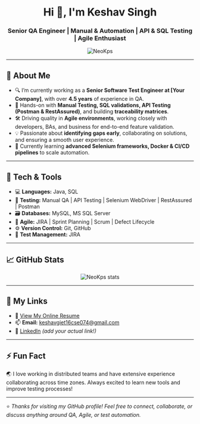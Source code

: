 <h1 align="center">Hi 👋, I'm Keshav Singh</h1>
<h3 align="center">Senior QA Engineer | Manual & Automation | API & SQL Testing | Agile Enthusiast</h3>

<p align="center">
  <img src="https://komarev.com/ghpvc/?username=NeoKps&label=Profile%20views&color=0e75b6&style=flat" alt="NeoKps" />
</p>

---

## 💼 About Me

- 🔍 I’m currently working as a **Senior Software Test Engineer at [Your Company]**, with over **4.5 years** of experience in QA.
- 💪 Hands-on with **Manual Testing, SQL validations, API Testing (Postman & RestAssured)**, and building **traceability matrices**.
- 🛠 Driving quality in **Agile environments**, working closely with developers, BAs, and business for end-to-end feature validation.
- 💡 Passionate about **identifying gaps early**, collaborating on solutions, and ensuring a smooth user experience.
- 🌱 Currently learning **advanced Selenium frameworks, Docker & CI/CD pipelines** to scale automation.

---

## 🚀 Tech & Tools

- 💻 **Languages:** Java, SQL
- 🐞 **Testing:** Manual QA | API Testing | Selenium WebDriver | RestAssured | Postman
- 🗃 **Databases:** MySQL, MS SQL Server
- 🔄 **Agile:** JIRA | Sprint Planning | Scrum | Defect Lifecycle
- ⚙ **Version Control:** Git, GitHub
- 📝 **Test Management:** JIRA

---

## 📈 GitHub Stats

<p align="center">
  <img src="https://github-readme-stats.vercel.app/api?username=NeoKps&show_icons=true&theme=radical" alt="NeoKps stats" />
</p>

---

## 🔗 My Links

- 📄 [View My Online Resume](https://neokps.github.io/KeshavSingh_Resume/)
- 📫 **Email:** keshavgiet16cse074@gmail.com
- 💼 [LinkedIn](https://linkedin.com) *(add your actual link!)*

---

## ⚡ Fun Fact
🌏 I love working in distributed teams and have extensive experience collaborating across time zones. Always excited to learn new tools and improve testing processes!

---

⭐ *Thanks for visiting my GitHub profile! Feel free to connect, collaborate, or discuss anything around QA, Agile, or test automation.*

